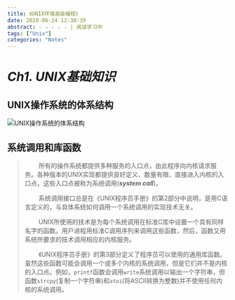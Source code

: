 ```yaml
---
title: 《UNIX环境高级编程》
date: 2020-06-24 12:30:39
abstract: ☆ ☆ ☆ ☆ ☆ | 阅读学习中
tags: ["Unix"]
categories: "Notes"
---
```


# _Ch1. UNIX基础知识_

## UNIX操作系统的体系结构

![UNIX操作系统的体系结构](UNIX-Structure.png)

## 系统调用和库函数

> &#160; &#160; &#160; &#160; 所有的操作系统都提供多种服务的入口点，由此程序向内核请求服务。各种版本的UNIX实现都提供良好定义、数量有限、直接进入内核的入口点，这些入口点被称为系统调用(_**system call**_)。
>
> &#160; &#160; &#160; &#160; 系统调用接口总是在《UNIX程序员手册》的第2部分中说明，是用C语言定义的，与具体系统如何调用一个系统调用的实现技术无关。
>
> &#160; &#160; &#160; &#160; UNIX所使用的技术是为每个系统调用在标准C库中设置一个具有同样名字的函数。用户进程用标准C调用序列来调用这些函数，然后，函数又用系统所要求的技术调用相应的内核服务。
>
> &#160; &#160; &#160; &#160; 《UNIX程序员手册》的第3部分定义了程序员可以使用的通用库函数。虽然这些函数可能会调用一个或多个内核的系统调用，但是它们并不是内核的入口点。例如，`printf`函数会调用`write`系统调用以输出一个字符串，但函数`strcpy`(复制一个字符串)和`atoi`(将ASCII转换为整数)并不使用任何内核的系统调用。
